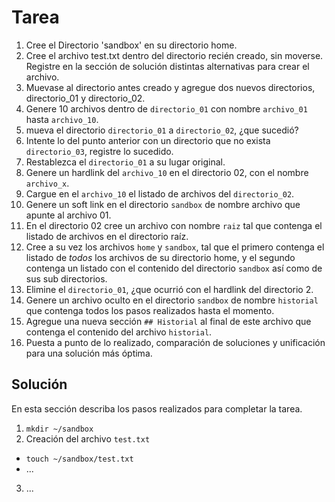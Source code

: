 # Tarea

1. Cree el Directorio 'sandbox' en su directorio home.
2. Cree el archivo test.txt dentro del directorio recién creado, sin moverse. Registre en la sección de solución distintas alternativas para crear el archivo.
3. Muevase al directorio antes creado y agregue dos nuevos directorios, directorio_01 y directorio_02.
4. Genere 10 archivos dentro de `directorio_01` con nombre `archivo_01` hasta `archivo_10`.
5. mueva el directorio `directorio_01` a `directorio_02`, ¿que sucedió?
6. Intente lo del punto anterior con un directorio que no exista `directorio_03`, registre lo sucedido.
7. Restablezca el `directorio_01` a su lugar original.
8. Genere un hardlink del `archivo_10` en el directorio 02, con el nombre `archivo_x`.
9. Cargue en el `archivo_10` el listado de archivos del `directorio_02`.
10. Genere un soft link en el directorio `sandbox` de nombre archivo que apunte al archivo 01.
11. En el directorio 02 cree un archivo con nombre `raiz` tal que contenga el listado de archivos en el directorio raíz.
12. Cree a su vez los archivos `home` y `sandbox`, tal que el primero contenga el listado de *todos* los archivos de su directorio home, y el segundo contenga un listado con el contenido del directorio `sandbox` así como de sus sub directorios.
13. Elimine el `directorio_01`, ¿que ocurrió con el hardlink del directorio 2.
14. Genere un archivo oculto en el directorio `sandbox` de nombre `historial` que contenga todos los pasos realizados hasta el momento.
15. Agregue una nueva sección `## Historial` al final de este archivo que contenga el contenido del archivo `historial`.
16. Puesta a punto de lo realizado, comparación de soluciones y unificación para una solución más óptima.

## Solución

En esta sección describa los pasos realizados para completar la tarea.

1. `mkdir ~/sandbox`
2. Creación del archivo `test.txt`

- `touch ~/sandbox/test.txt`
- ...

3. ...
